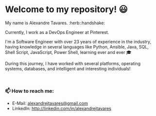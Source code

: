 # Welcome to my repository! 😃
<p> My name is Alexandre Tavares. :herb::handshake: </p>  
<p> Currently, I work as a DevOps Engineer at Pinterest. </p>
<p> I'm a Software Engineer with over 23 years of experience in the industry, having knowledge in several languages like Python, Ansible, Java, SQL, Shell Script, JavaScript, Power Shell, learning ever and ever 🎓 </p>  
<p> During this journey, I have worked with several platforms, operating systems, databases, and intelligent and interesting individuals! </p>
<p> &nbsp; </p>


### 📫 How to reach me:
- E-Mail: alexandrejtavares@gmail.com
- LinkedIn: http://linkedin.com/in/alexandrejtavares

<!---
alexandrejtavares/alexandrejtavares is a ✨ special ✨ repository because its `README.md` (this file) appears on your GitHub profile.
You can click the Preview link to take a look at your changes.
--->
